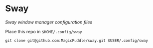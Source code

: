 # Sway

*Sway window manager configuration files*

Place this repo in `$HOME/.config/sway`
    
    git clone git@github.com:MagicPuddle/sway.git $USER/.config/sway
